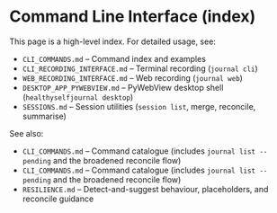 # Command Line Interface (index)

This page is a high-level index. For detailed usage, see:

- `CLI_COMMANDS.md` – Command index and examples
- `CLI_RECORDING_INTERFACE.md` – Terminal recording (`journal cli`)
- `WEB_RECORDING_INTERFACE.md` – Web recording (`journal web`)
- `DESKTOP_APP_PYWEBVIEW.md` – PyWebView desktop shell (`healthyselfjournal desktop`)
- `SESSIONS.md` – Session utilities (`session list`, merge, reconcile, summarise)

See also:
- `CLI_COMMANDS.md` – Command catalogue (includes `journal list --pending` and the broadened reconcile flow)
- `CLI_COMMANDS.md` – Command catalogue (includes `journal list --pending` and the broadened reconcile flow)
- `RESILIENCE.md` – Detect-and-suggest behaviour, placeholders, and reconcile guidance
